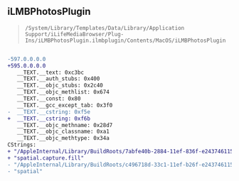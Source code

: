 ## iLMBPhotosPlugin

> `/System/Library/Templates/Data/Library/Application Support/iLifeMediaBrowser/Plug-Ins/iLMBPhotosPlugin.ilmbplugin/Contents/MacOS/iLMBPhotosPlugin`

```diff

-597.0.0.0.0
+595.0.0.0.0
   __TEXT.__text: 0xc3bc
   __TEXT.__auth_stubs: 0x400
   __TEXT.__objc_stubs: 0x2c40
   __TEXT.__objc_methlist: 0x674
   __TEXT.__const: 0x80
   __TEXT.__gcc_except_tab: 0x3f0
-  __TEXT.__cstring: 0xf5e
+  __TEXT.__cstring: 0xf6b
   __TEXT.__objc_methname: 0x28d7
   __TEXT.__objc_classname: 0xa1
   __TEXT.__objc_methtype: 0x34a
CStrings:
+ "/AppleInternal/Library/BuildRoots/7abfe40b-2884-11ef-836f-e2437461156c/Library/Caches/com.apple.xbs/Sources/iLMBPlugins/ILPhotosPlugin.m"
+ "spatial.capture.fill"
- "/AppleInternal/Library/BuildRoots/c496718d-33c1-11ef-b26f-e2437461156c/Library/Caches/com.apple.xbs/Sources/iLMBPlugins/ILPhotosPlugin.m"
- "spatial"

```
